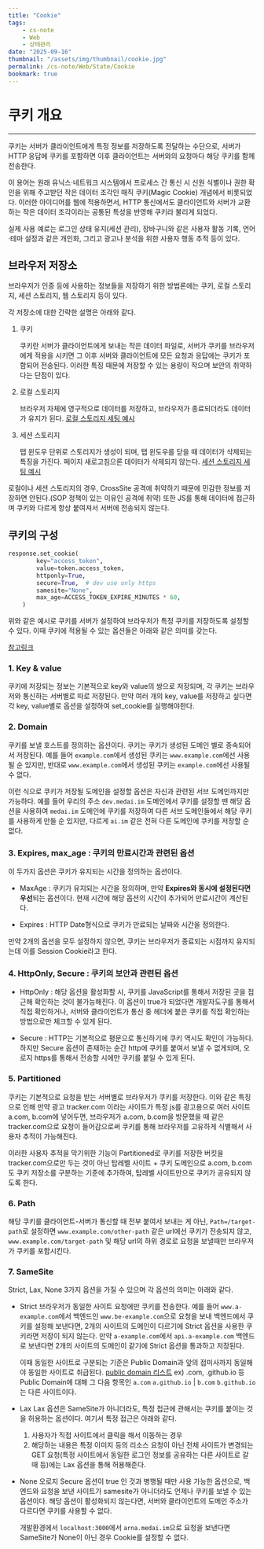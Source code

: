 ```yaml
---
title: "Cookie"
tags:
    - cs-note
    - Web
    - 상태관리
date: "2025-09-16"
thumbnail: "/assets/img/thumbnail/cookie.jpg"
permalink: /cs-note/Web/State/Cookie
bookmark: true
---
```


# 쿠키 개요
---

쿠키는 서버가 클라이언트에게 특정 정보를 저장하도록 전달하는 수단으로, 서버가 HTTP 응답에 쿠키를 포함하면 이후 클라이언트는 서버와의 요청마다 해당 쿠키를 함께 전송한다.

이 용어는 원래 유닉스·네트워크 시스템에서 프로세스 간 통신 시 신원 식별이나 권한 확인을 위해 주고받던 작은 데이터 조각인 매직 쿠키(Magic Cookie) 개념에서 비롯되었다. 이러한 아이디어를 웹에 적용하면서, HTTP 통신에서도 클라이언트와 서버가 교환하는 작은 데이터 조각이라는 공통된 특성을 반영해 쿠키라 불리게 되었다.

실제 사용 예로는 로그인 상태 유지(세션 관리), 장바구니와 같은 사용자 활동 기록, 언어·테마 설정과 같은 개인화, 그리고 광고나 분석을 위한 사용자 행동 추적 등이 있다.

## 브라우저 저장소

브라우저가 인증 등에 사용하는 정보들을 저장하기 위한 방법론에는 쿠키, 로컬 스토리지, 세션 스토리지, 웹 스토리지 등이 있다.

각 저장소에 대한 간략한 설명은 아래와 같다.
1. 쿠키

    쿠키란 서버가 클라이언트에게 보내는 작은 데이터 파일로, 서버가 쿠키를 브라우저에게 적용을 시키면 그 이후 서버와 클라이언트에 모든 요청과 응답에는 쿠키가 포함되어 전송된다. 이러한 특징 때문에 저장할 수 있는 용량이 작으며 보안의 취약하다는 단점이 있다.

2. 로컬 스토리지

    브라우저 자체에 영구적으로 데이터를 저장하고, 브라우저가 종료되더라도 데이터가 유지가 된다.
    [로컬 스토리지 세팅 예시](https://developer.mozilla.org/en-US/docs/Web/API/Window/localStorage)

3. 세션 스토리지

    탭 윈도우 단위로 스토리지가 생성이 되며, 탭 윈도우를 닫을 때 데이터가 삭제되는 특징을 가진다. 페이지 새로고침으론 데이터가 삭제되지 않는다.
    [세션 스토리지 세팅 예시](https://developer.mozilla.org/en-US/docs/Web/API/Window/sessionStorage)


로컬이나 세션 스토리지의 경우, CrossSite 공격에 취약하기 때문에 민감한 정보를 저장하면 안된다.(SOP 정책이 있는 이유인 공격에 취약)
또한 JS를 통해 데이터에 접근하며 쿠키와 다르게 항상 붙여져서 서버에 전송되지 않는다.

## 쿠키의 구성

```python
response.set_cookie(
        key="access_token",
        value=token.access_token,
        httponly=True,
        secure=True,  # dev use only https
        samesite="None",
        max_age=ACCESS_TOKEN_EXPIRE_MINUTES * 60,
    )
```
위와 같은 예시로 쿠키를 서버가 설정하여 브라우저가 특정 쿠키를 저장하도록 설정할 수 있다.
이때 쿠키에 적용될 수 있는 옵션들은 아래와 같은 의미를 갖는다.

[참고링크](https://developer.mozilla.org/ko/docs/Web/HTTP/Reference/Headers/Set-Cookie)

### 1. Key & value

쿠키에 저장되는 정보는 기본적으로 key와 value의 쌍으로 저장되며, 각 쿠키는 브라우저와 통신하는 서버별로 따로 저장된다.
만약 여러 개의 key, value를 저장하고 싶다면 각 key, value별로 옵션을 설정하여 set_cookie를 실행해야한다.

### 2. Domain

쿠키를 보낼 호스트를 정의하는 옵션이다.
쿠키는 쿠키가 생성된 도메인 별로 종속되어서 저장된다. 예를 들어 ``example.com``에서 생성된 쿠키는 ``www.example.com``에선 사용될 순 있지만, 반대로 ``www.example.com``에서 생성된 쿠키는 ``example.com``에선 사용될 수 없다.

이런 식으로 쿠키가 저장될 도메인을 설정할 옵션은 자신과 관련된 서브 도메인까지만 가능하다.
예를 들어 우리의 주소 ``dev.medai.im`` 도메인에서 쿠키를 설정할 땐 해당 옵션을 사용하여 ``medai.im`` 도메인에 쿠키를 저장하여 다른 서브 도메인들에서 해당 쿠키를 사용하게 만들 순 있지만, 다르게 ``ai.im`` 같은 전혀 다른 도메인에 쿠키를 저장할 순 없다.

### 3. Expires, max_age : 쿠키의 만료시간과 관련된 옵션

이 두가지 옵션은 쿠키가 유지되는 시간을 정의하는 옵션이다.

- MaxAge : 쿠키가 유지되는 시간을 정의하며, 만약 **Expires와 동시에 설정된다면 우선**되는 옵션이다. 현재 시간에 해당 옵션의 시간이 추가되어 만료시간이 계산된다.

- Expires : HTTP Date형식으로 쿠키가 만료되는 날짜와 시간을 정의한다.

만약 2개의 옵션을 모두 설정하지 않으면, 쿠키는 브라우저가 종료되는 시점까지 유지되는데 이를 Session Cookie라고 한다.


### 4. HttpOnly, Secure : 쿠키의 보안과 관련된 옵션

- HttpOnly : 해당 옵션을 활성화할 시, 쿠키를 JavaScript를 통해서 저장된 곳을 접근해 확인하는 것이 불가능해진다. 이 옵션이 true가 되었다면 개발자도구를 통해서 직접 확인하거나, 서버와 클라이언트가 통신 중 헤더에 붙은 쿠키를 직접 확인하는 방법으로만 체크할 수 있게 된다.

- Secure : HTTP는 기본적으로 평문으로 통신하기에 쿠키 역시도 확인이 가능하다. 하지만 Secure 옵션이 존재하는 순간 http에 쿠키를 붙여서 보낼 수 없게되며, 오로지 https를 통해서 전송할 시에만 쿠키를 붙일 수 있게 된다.

### 5. Partitioned

쿠키는 기본적으로 요청을 받는 서버별로 브라우저가 쿠키를 저장한다. 이와 같은 특징으로 인해 만약 광고 tracker.com 이라는 사이트가 특정 js를 광고용으로 여러 사이트 a.com, b.com에 넣어두면, 브라우저가 a.com, b.com을 방문했을 때 같은 tracker.com으로 요청이 들어감으로써 쿠키를 통해 브라우저를 고유하게 식별해서 사용자 추적이 가능해진다.

이러한 사용자 추적을 막기위한 기능이 Partitioned로 쿠키를 저장한 버킷을 tracker.com으로만 두는 것이 아닌 탑레벨 사이트 + 쿠키 도메인으로 a.com, b.com도 쿠키 저장소를 구분하는 기준에 추가하여, 탑레벨 사이트만으로 쿠키가 공유되지 않도록 한다.

### 6. Path

해당 쿠키를 클라이언트-서버가 통신할 때 전부 붙여서 보내는 게 아닌,
``Path=/target-path``로 설정하면 ``www.example.com/other-path`` 같은 url에선 쿠키가 전송되지 않고, ``www.example.com/target-path`` 및 해당 url의 하위 경로로 요청을 보낼때만 브라우저가 쿠키를 포함시킨다.

### 7. SameSite

Strict, Lax, None 3가지 옵션을 가질 수 있으며 각 옵션의 의미는 아래와 같다.

- Strict
    브라우저가 동일한 사이트 요청에만 쿠키를 전송한다. 예를 들어 ``www.a-example.com``에서 백엔드인 ``www.be-example.com``으로 요청을 보내 백엔드에서 쿠키를 설정해 보낸다면, 2개의 사이트의 도메인이 다르기에 Strict 옵션을 사용한 쿠키라면 저장이 되지 않는다.
    만약 ``a-example.com``에서 ``api.a-example.com`` 백엔드로 보낸다면 2개의 사이트의 도메인이 같기에 Strict 옵션을 통과하고 저장된다.

    이때 동일한 사이트로 구분되는 기준은 Public Domain과 앞의 접미사까지 동일해야 동일한 사이트로 취급된다. [public domain 리스트](https://publicsuffix.org/list/public_suffix_list.dat)
    ex) .com, .github.io 등 Public Domain에 대해 그 다음 항목인 ``a.com`` ``a.github.io`` | ``b.com`` ``b.github.io`` 는 다른 사이트이다. 

- Lax
    Lax 옵션은 SameSite가 아니더라도, 특정 접근에 관해서는 쿠키를 붙이는 것을 허용하는 옵션이다. 여기서 특정 접근은 아래와 같다.
    1. 사용자가 직접 사이트에서 클릭을 해서 이동하는 경우
    2. 해당하는 내용은 특정 이미지 등의 리소스 요청이 아닌 전체 사이트가 변경되는 GET 요청(특정 사이트에서 동일한 로그인 정보를 공유하는 다른 사이트로 갈 때 등)에는 Lax 옵션을 통해 허용해준다.

- None
    오로지 Secure 옵션이 true 인 것과 병행될 때만 사용 가능한 옵션으로, 백엔드와 요청을 보낸 사이트가 samesite가 아니더라도 언제나 쿠키를 보낼 수 있는 옵션이다. 해당 옵션이 활성화되지 않는다면, 서버와 클라이언트의 도메인 주소가 다르다면 쿠키를 사용할 수 없다.

    개발환경에서 ``localhost:3000``에서 ``arna.medai.im``으로 요청을 보낸다면 SameSite가 None이 아닌 경우 Cookie를 설정할 수 없다.
